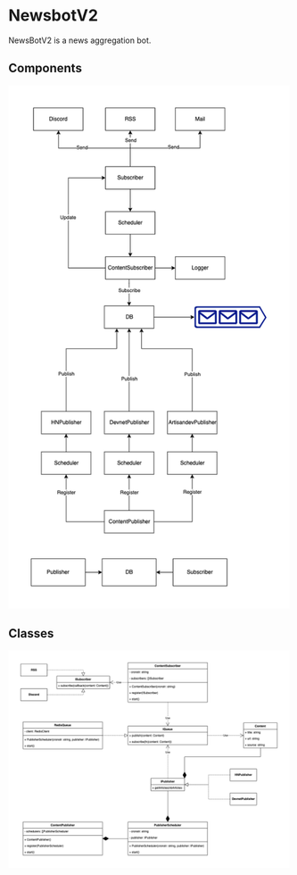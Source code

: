 # NewsbotV2

NewsBotV2 is a news aggregation bot.

## Components

![components diagram](https://raw.githubusercontent.com/Cardiox12/newsbot-v2/main/docs/newsbotv2.composants.png?token=GHSAT0AAAAAAB7NTM477653DUXH75ZA7H7MZDAGBOA)

## Classes

![classes diagram](https://raw.githubusercontent.com/Cardiox12/newsbot-v2/main/docs/newsbotv2.classes.png?token=GHSAT0AAAAAAB7NTM46LWPNMPQVVXHT3I3AZDAGBHA)
